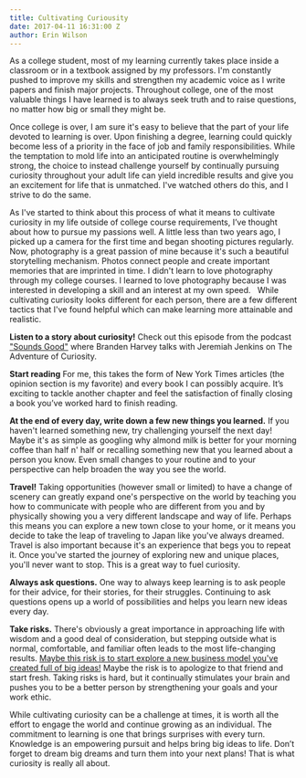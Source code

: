 ```yaml
---
title: Cultivating Curiousity
date: 2017-04-11 16:31:00 Z
author: Erin Wilson
---
```


As a college student, most of my learning currently takes place inside a classroom or in a textbook assigned by my professors. I'm constantly pushed to improve my skills and strengthen my academic voice as I write papers and finish major projects. Throughout college, one of the most valuable things I have learned is to always seek truth and to raise questions, no matter how big or small they might be.

Once college is over, I am sure it's easy to believe that the part of your life devoted to learning is over. Upon finishing a degree, learning could quickly become less of a priority in the face of job and family responsibilities. While the temptation to mold life into an anticipated routine is overwhelmingly strong, the choice to instead challenge yourself by continually pursuing curiosity throughout your adult life can yield incredible results and give you an excitement for life that is unmatched. I've watched others do this, and I strive to do the same. 

As I've started to think about this process of what it means to cultivate curiosity in my life outside of college course requirements, I’ve thought about how to pursue my passions well. A little less than two years ago, I picked up a camera for the first time and began shooting pictures regularly. Now, photography is a great passion of mine because it's such a beautiful storytelling mechanism. Photos connect people and create important memories that are imprinted in time. I didn't learn to love photography through my college courses. I learned to love photography because I was interested in developing a skill and an interest at my own speed.
 
While cultivating curiosity looks different for each person, there are a few different tactics that I've found helpful which can make learning more attainable and realistic. 

**Listen to a story about curiosity!** 
Check out this episode from the podcast ["Sounds Good"](https://soundcloud.com/soundsgoodpodcast/jedidiah-jenkins-the-adventure-of-curiosity) where Branden Harvey talks with Jeremiah Jenkins on The Adventure of Curiosity.  

**Start reading** 
For me, this takes the form of New York Times articles (the opinion section is my favorite) and every book I can possibly acquire. It’s exciting to tackle another chapter and feel the satisfaction of finally closing a book you’ve worked hard to finish reading.

**At the end of every day, write down a few new things you learned.** 
If you haven't learned something new, try challenging yourself the next day! Maybe it's as simple as googling why almond milk is better for your morning coffee than half n' half or recalling something new that you learned about a person you know. Even small changes to your routine and to your perspective can help broaden the way you see the world.

**Travel!** 
Taking opportunities (however small or limited) to have a change of scenery can greatly expand one's perspective on the world by teaching you how to communicate with people who are different from you and by physically showing you a very different landscape and way of life. Perhaps this means you can explore a new town close to your home, or it means you decide to take the leap of traveling to Japan like you've always dreamed. Travel is also important because it's an experience that begs you to repeat it. Once you've started the journey of exploring new and unique places, you'll never want to stop. This is a great way to fuel curiosity.

**Always ask questions.** 
One way to always keep learning is to ask people for their advice, for their stories, for their struggles. Continuing to ask questions opens up a world of possibilities and helps you learn new ideas every day.

**Take risks.** 
There's obviously a great importance in approaching life with wisdom and a good deal of consideration, but stepping outside what is normal, comfortable, and familiar often leads to the most life-changing results. [Maybe this risk is to start explore a new business model you've created full of big ideas!](https://wayfare.io/startups/idea-weekend/) Maybe the risk is to apologize to that friend and start fresh. Taking risks is hard, but it continually stimulates your brain and pushes you to be a better person by strengthening your goals and your work ethic.

While cultivating curiosity can be a challenge at times, it is worth all the effort to engage the world and continue growing as an individual. The commitment to learning is one that brings surprises with every turn. Knowledge is an empowering pursuit and helps bring big ideas to life. Don’t forget to dream big dreams and turn them into your next plans! That is what curiosity is really all about.